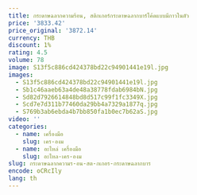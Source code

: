 ```yaml
---
title: กระดาษฉลากความร้อน, สติกเกอร์กระดาษฉลากบาร์โค้ดแบบมีกาวในตัว
price: '3833.42'
price_original: '3872.14'
currency: THB
discount: 1%
rating: 4.5
volume: 78
image: S13f5c886cd424378bd22c94901441e19l.jpg
images:
  - S13f5c886cd424378bd22c94901441e19l.jpg
  - Sb1c46aaeb63a4de48a38778fdab6984bN.jpg
  - Sd82d7926614848bd8d517c99f1fc3349X.jpg
  - Scd7e7d311b77460da29bb4a7329a1877q.jpg
  - S769b3ab6ebda4b7bb850fa1b0ec7b62aS.jpg
video: ''
categories:
  - name: เครื่องมือ
    slug: เคร-องม
  - name: อะไหล่ เครื่องมือ
    slug: อะไหล-เคร-องม
slug: กระดาษฉลากความร-อน-สต-กเกอร-กระดาษฉลากบาร
encode: oCRcIly
lang: th
---
```

  